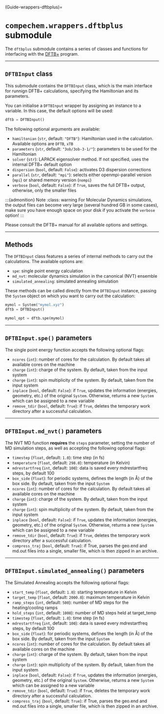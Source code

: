 (Guide-wrappers-dftbplus)=
# `compechem.wrappers.dftbplus` submodule

The `dftbplus` submodule contains a series of classes and functions for interfacing with the [DFTB+](https://dftbplus.org/) program.

---

## `DFTBInput` class

This submodule contains the `DFTBInput` class, which is the main interface for runnign DFTB+ calculations, specifying the Hamiltonian and its parameters.

You can initialise a `DFTBInput` wrapper by assigning an instance to a variable. In this case, the default options will be used:

```python
dftb = DFTBInput()
```

The following optional arguments are available:

* `hamiltonian` (`str`, default: `"DFTB"`): Hamiltonian used in the calculation. Available options are `DFTB`, `xTB`
* `parameters` (`str`, default: `"3ob/3ob-3-1/"`): parameters to be used for the Hamiltonian
* `solver` (`str`): LAPACK eigensolver method. If not specified, uses the internal DFTB+ default option
* `dispersion` (`bool`, default: `False`): activates D3 dispersion corrections
* `parallel` (`str`, default: `"mpi"`): selects either openmpi-parallel version (`mpi`) or shared memory version (`nompi`)
* `verbose` (`bool`, default: `False`): if `True`, saves the full DFTB+ output, otherwise, only the smaller files

:::{admonition} Note
:class: warning
For Molecular Dynamics simulations, the output files can become very large (several hundred GB in some cases), make sure you have enough space on your disk if you activate the `verbose` option!
:::

Please consult the DFTB+ manual for all available options and settings.

---

## Methods

The `DFTBInput` class features a series of internal methods to carry out the calculations. The available options are:

* `spe`: single point energy calculation
* `md_nvt`: molecular dynamics simulation in the canonical (NVT) ensemble
* `simulated_annealing`: simulated annealing simulation 

These methods can be called directly from the `DFTBInput` instance, passing the `System` object on which you want to carry out the calculation:

```python
mymol = System("mymol.xyz")
dftb = DFTBInput()

mymol_opt = dftb.spe(mymol)
```

---

## `DFTBInput.spe()` parameters

The single point energy function accepts the following optional flags:

* `ncores` (`int`): number of cores for the calculation. By default takes all available cores on the machine
* `charge` (`int`): charge of the system. By default, taken from the input system
* `charge` (`int`): spin multiplicity of the system. By default, taken from the input system
* `inplace` (`bool`, default: `False`): if `True`, updates the information (energies, geometry, etc.) of the original `System`. Otherwise, returns a new `System` which can be assigned to a new variable
* `remove_tdir` (`bool`, default: `True`): if `True`, deletes the temporary work directory after a successful calculation. 

---

## `DFTBInput.md_nvt()` parameters

The NVT MD function **requires** the `steps` parameter, setting the number of MD simulation steps, as well as accepting the following optional flags:

* `timestep` (`float`, default: `1.0`): time step (in fs)
* `temperature` (`float`, default: `298.0`): temperature (in Kelvin)
* `mdrestartfreq` (`int`, default: `100`): data is saved every mdrestartfreq steps, by default 100
* `box_side` (`float`): for periodic systems, defines the length (in Å) of the box side. By default, taken from the input `System`
* `ncores` (`int`): number of cores for the calculation. By default takes all available cores on the machine
* `charge` (`int`): charge of the system. By default, taken from the input system
* `charge` (`int`): spin multiplicity of the system. By default, taken from the input system
* `inplace` (`bool`, default: `False`): if `True`, updates the information (energies, geometry, etc.) of the original `System`. Otherwise, returns a new `System` which can be assigned to a new variable
* `remove_tdir` (`bool`, default: `True`): if `True`, deletes the temporary work directory after a successful calculation. 
* `compress_traj` (`bool`, default: `True`): if True, parses the geo.end and md.out files into a single, smaller file, which is then zipped in an archive.

---

## `DFTBInput.simulated_annealing()` parameters

The Simulated Annealing accepts the following optional flags:

* `start_temp` (`float`, default: `1.0`): starting temperature in Kelvin
* `target_temp` (`float`, default: `2000.0`): maximum temperature in Kelvin
* `ramp_steps` (`int`, default: `500`): number of MD steps for the heating/cooling ramps
* `hold_steps` (`int`, default: `1000`): number of MD steps held at target_temp
* `timestep` (`float`, default: `1.0`): time step (in fs)
* `mdrestartfreq` (`int`, default: `100`): data is saved every mdrestartfreq steps, by default 100
* `box_side` (`float`): for periodic systems, defines the length (in Å) of the box side. By default, taken from the input `System`
* `ncores` (`int`): number of cores for the calculation. By default takes all available cores on the machine
* `charge` (`int`): charge of the system. By default, taken from the input system
* `charge` (`int`): spin multiplicity of the system. By default, taken from the input system
* `inplace` (`bool`, default: `False`): if `True`, updates the information (energies, geometry, etc.) of the original `System`. Otherwise, returns a new `System` which can be assigned to a new variable
* `remove_tdir` (`bool`, default: `True`): if `True`, deletes the temporary work directory after a successful calculation. 
* `compress_traj` (`bool`, default: `True`): if True, parses the geo.end and md.out files into a single, smaller file, which is then zipped in an archive.

